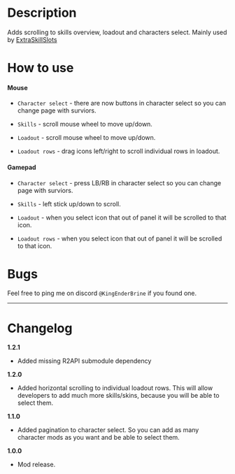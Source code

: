 # Description
Adds scrolling to skills overview, loadout and characters select. Mainly used by [ExtraSkillSlots](https://thunderstore.io/package/KingEnderBrine/ExtraSkillSlots/)

# How to use
#### Mouse

* `Character select` - there are now buttons in character select so you can change page with surviors.

* `Skills` - scroll mouse wheel to move up/down.

* `Loadout` - scroll mouse wheel to move up/down.

* `Loadout rows` - drag icons left/right to scroll individual rows in loadout.

#### Gamepad

* `Character select` - press LB/RB in character select so you can change page with surviors.

* `Skills` - left stick up/down to scroll.

* `Loadout` - when you select icon that out of panel it will be scrolled to that icon.

* `Loadout rows` - when you select icon that out of panel it will be scrolled to that icon.

# Bugs
Feel free to ping me on discord `@KingEnderBrine` if you found one.

***
# Changelog

**1.2.1**

* Added missing R2API submodule dependency

**1.2.0**

* Added horizontal scrolling to individual loadout rows. This will allow developers to add much more skills/skins, because you will be able to select them.

**1.1.0**

* Added pagination to character select. So you can add as many character mods as you want and be able to select them.

**1.0.0**

* Mod release.